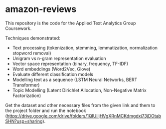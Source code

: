 # amazon-reviews

This repository is the code for the Applied Text Analytics Group Coursework.

Techniques demonstrated:
- Text processing (tokenization, stemming, lemmatization, normalization stopword removal)
- Unigram vs n-gram representation evaluation
- Vector space representation (binary, frequency, TF-IDF)
- Word embeddings (Word2Vec, Glove)
- Evaluate different classification models
- Modelling text as a sequence (LSTM Neural Networks, BERT Transformer)
- Topic Modelling (Latent Dirichlet Allocation, Non-Negative Matrix Factorization)

Get the dataset and other necessary files from the given link and them to the project folder and run the notebook (https://drive.google.com/drive/folders/1QlUlIjHVgXRnMCKdmgdxj73jDOtabSHN?usp=sharing).
